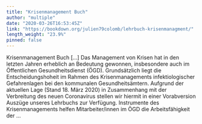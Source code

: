 ```yaml
---
title: "Krisenmanagement Buch"
author: "multiple"
date: "2020-03-26T16:53:45Z"
link: "https://bookdown.org/julien79colomb/lehrbuch-krisenmanagment/"
length_weight: "23.9%"
pinned: false
---
```


Krisenmanagement Buch [...] Das Management von Krisen hat in den letzten Jahren erheblich an
Bedeutung gewonnen, insbesondere auch im Öffentlichen Gesundheitsdienst
(ÖGD). Grundsätzlich liegt die Entscheidungshoheit im Rahmen des
Krisenmanagements infektiologischer Gefahrenlagen bei den kommunalen
Gesundheitsämtern. Aufgrund der aktuellen Lage (Stand 18. März 2020) in Zusammenhang mit
der Verbreitung des neuen Coronavirus stellen wir hiermit in einer
Vorabversion Auszüge unseres Lehrbuchs zur Verfügung. Instrumente des Krisenmanagements helfen Mitarbeiter/innen im ÖGD die
Arbeitsfähigkeit der  ...
